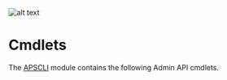 ![alt text](../img/autodesk-logo.png "Autodesk (c)")

# Cmdlets

The [APSCLI](../../src/APSCLI.psd1) module contains the following Admin API cmdlets. 
